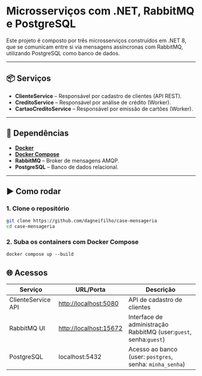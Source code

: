 # Microsserviços com .NET, RabbitMQ e PostgreSQL

Este projeto é composto por três microsserviços construídos em .NET 8, que se comunicam entre si via mensagens assíncronas com RabbitMQ, utilizando PostgreSQL como banco de dados.

---

## 📦 Serviços

- **ClienteService** – Responsável por cadastro de clientes (API REST).
- **CreditoService** – Responsável por análise de crédito (Worker).
- **CartaoCreditoService** – Responsável por emissão de cartões (Worker).

---

## 🔗 Dependências

- **[Docker](https://www.docker.com/)**
- **[Docker Compose](https://docs.docker.com/compose/)**
- **RabbitMQ** – Broker de mensagens AMQP.
- **PostgreSQL** – Banco de dados relacional.

---

## ▶️ Como rodar

### 1. Clone o repositório

```bash
git clone https://github.com/dagneifilho/case-mensageria
cd case-mensageria
```
### 2. Suba os containers com Docker Compose
```
docker compose up --build
```
## 🌐 Acessos

| Serviço              | URL/Porta                 | Descrição                                   |
|----------------------|---------------------------|---------------------------------------------|
| ClienteService API   | [http://localhost:5080](http://localhost:5080) | API de cadastro de clientes                |
| RabbitMQ UI          | [http://localhost:15672](http://localhost:15672) | Interface de administração RabbitMQ (user:`guest`, senha:`guest`)        |
| PostgreSQL           | localhost:5432            | Acesso ao banco (user: `postgres`, senha: `minha_senha`)         |
